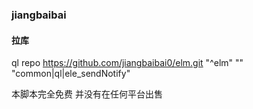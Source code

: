 ### jiangbaibai
#### 拉库 
ql repo https://github.com/jiangbaibai0/elm.git "^elm" "" "common|ql|ele_sendNotify"

本脚本完全免费 并没有在任何平台出售